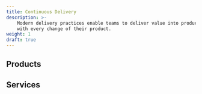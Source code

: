 ```yaml
---
title: Continuous Delivery
description: >-
    Modern delivery practices enable teams to deliver value into production 
    with every change of their product.
weight: 1
draft: true
---
```


## Products

## Services
